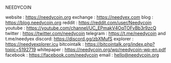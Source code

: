 NEEDYCOIN

website : https://needycoin.org
exchange : https://needyex.com
blog : https://blog.needycoin.org
reddit : https://reddit.com/user/Needycoin
youtube : https://youtube.com/channel/UC_EPmakV4OqTOFvBb3r9zcQ
twitter : https://twitter.com/needycoin
telegram : https://t.me/needycoin and t.me/needyex
discord:  https://discord.gg/zbXMufS
explorer : https://needyexplorer.icu
bitcointalk : https://bitcointalk.org/index.php?topic=5192719
whitepaper : https://needycoin.org/wp/needycoin-wp-en.pdf
facebook : https://facebook.com/needycoin
email : hello@needycoin.org

